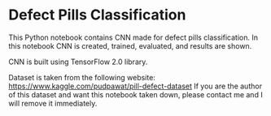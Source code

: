 # Defect Pills Classification

This Python notebook contains CNN made for defect pills classification. In this notebook CNN is created, trained, evaluated, and results are shown.

CNN is built using TensorFlow 2.0 library.

Dataset is taken from the following website: https://www.kaggle.com/pudpawat/pill-defect-dataset
If you are the author of this dataset and want this notebook taken down, please contact me and I will remove it immediately.
